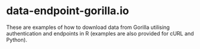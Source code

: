 # data-endpoint-gorilla.io
These are examples of how to download data from Gorilla utilising authentication and endpoints in R (examples are also provided for cURL and Python).
